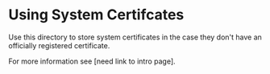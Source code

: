 # Using System Certifcates

Use this directory to store system certificates in the case they don't have an officially registered certificate.

For more information see [need link to intro page].
